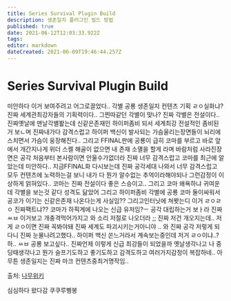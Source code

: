 ```yaml
---
title: Series Survival Plugin Build
description: 생존일지 플러그인 빌드 방법
published: true
date: 2021-06-12T12:03:33.922Z
tags: 
editor: markdown
dateCreated: 2021-06-09T19:46:44.257Z
---
```


# Series Survival Plugin Build
미안하다 이거 보여주려고 어그로끌었다.. 각별 공룡 생존일지 컨텐츠 기획 ㄹㅇ실화냐? 진짜 세계관최강자들의 기획력이다.. 그찐따같던 각별이 맞나? 진짜 각별은 전설이다..진짜옛날에 맨날각별봘는데 신같은존재인 하이퍼좀비 되서 세계최강 전설적인 좀비된거 보ㄴ며 진짜내가다 감격스럽고 하이퍼 백신이 발사되는 가슴울리는장면들이 뇌리에 스치면서 가슴이 웅장해진다.. 그리고 FFINAL판에 공룡이 급히 코마를 부르고 바로 앞에서 개간지나게 위더 스켈 해골이 없으면 내 존재 소멸을 할게 라며 바람처럼 사라진장면은 공각 처음부터 본사람이면 안울수가없더라 진짜 너무 감격스럽고 코마를 최근에 알았는데 미안하다.. 지금FFINAL화 다시보는데 진짜 공각세대 나와서 너무 감격스럽고 모두 컨텐츠에 노력하는걸 보니 내가 다 뭔가 알수없는 추억이라해야되나 그런감정이 이상하게 얽혀있다.. 코마는 진짜 전설이다 좋은 스승이고.. 그리고 코마 왜욕하냐 귀여운데 각별을 보는것 같다 성격도 닮았어 그리고 하이퍼좀비 각별에 공룡 코마 둘이싸워서 공코가 이기는 신같은존재 나온다는게 사실임?? 그리고인터닛에 쳐봣는디 이거 ㄹㅇㄹㅇ 진짜팩트냐?? 코마가 하픽계에 나오는 신급 유저임?ㅡ 공각 대립하는거 보ㅏ라 진짜 ㅆㅂ 이거보고 개충격먹어가지고 와 소리 저절로 나오더라 ;; 진짜 저건 개오지는데.. 저게 ㄹㅇ이면 진짜 꼭봐야돼 진짜 세계도 파괴시키는거아니야 .. 와 진짜 공각 저렇게 되다니 진짜 눈물나려고했다.. 하이퍼 백신 쏜느거라서 계속보는중인데 저거 ㄹㅇ이냐..? 하.. ㅆㅂ 공룡 보고싶다..  진짜언제 이렇게 신급 최강들이 되었을까 옛날생각나고 나 중딩때생각나고 뭔가 슬프기도하고 좋기도하고 감격도하고 여러가지감정이 복잡하네.. 아무튼 생존일지는 진짜 마크 컨텐츠중최거명작임..

출처: [나무위키](https://namu.wiki/w/%EB%AF%B8%EC%95%88%ED%95%98%EB%8B%A4%20%EC%9D%B4%EA%B1%B0%20%EB%B3%B4%EC%97%AC%EC%A3%BC%EB%A0%A4%EA%B3%A0%20%EC%96%B4%EA%B7%B8%EB%A1%9C%EB%81%8C%EC%97%88%EB%8B%A4#s-2)

심심하다 왔다감 쿠쿠루삥봉